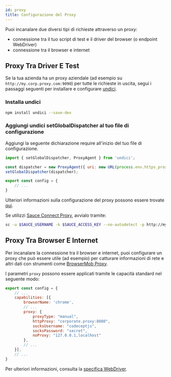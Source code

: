```yaml
---
id: proxy
title: Configurazione del Proxy
---
```


Puoi incanalare due diversi tipi di richieste attraverso un proxy:

- connessione tra il tuo script di test e il driver del browser (o endpoint WebDriver)
- connessione tra il browser e internet

## Proxy Tra Driver E Test

Se la tua azienda ha un proxy aziendale (ad esempio su `http://my.corp.proxy.com:9090`) per tutte le richieste in uscita, segui i passaggi seguenti per installare e configurare [undici](https://github.com/nodejs/undici).

### Installa undici

```bash npm2yarn
npm install undici --save-dev
```

### Aggiungi undici setGlobalDispatcher al tuo file di configurazione

Aggiungi la seguente dichiarazione require all'inizio del tuo file di configurazione.

```js title="wdio.conf.js"
import { setGlobalDispatcher, ProxyAgent } from 'undici';

const dispatcher = new ProxyAgent({ uri: new URL(process.env.https_proxy).toString() });
setGlobalDispatcher(dispatcher);

export const config = {
    // ...
}
```

Ulteriori informazioni sulla configurazione del proxy possono essere trovate [qui](https://github.com/nodejs/undici/blob/main/docs/docs/api/ProxyAgent.md).

Se utilizzi [Sauce Connect Proxy](https://docs.saucelabs.com/secure-connections/sauce-connect-5), avvialo tramite:

```sh
sc -u $SAUCE_USERNAME -k $SAUCE_ACCESS_KEY --no-autodetect -p http://my.corp.proxy.com:9090
```

## Proxy Tra Browser E Internet

Per incanalare la connessione tra il browser e internet, puoi configurare un proxy che può essere utile (ad esempio) per catturare informazioni di rete e altri dati con strumenti come [BrowserMob Proxy](https://github.com/lightbody/browsermob-proxy).

I parametri `proxy` possono essere applicati tramite le capacità standard nel seguente modo:

```js title="wdio.conf.js"
export const config = {
    // ...
    capabilities: [{
        browserName: 'chrome',
        // ...
        proxy: {
            proxyType: "manual",
            httpProxy: "corporate.proxy:8080",
            socksUsername: "codeceptjs",
            socksPassword: "secret",
            noProxy: "127.0.0.1,localhost"
        },
        // ...
    }],
    // ...
}
```

Per ulteriori informazioni, consulta la [specifica WebDriver](https://w3c.github.io/webdriver/#proxy).